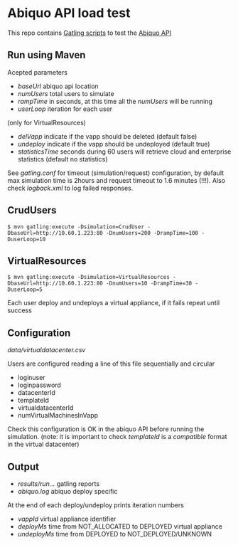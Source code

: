 Abiquo API load test
====================

This repo contains [Gatling scripts](https://github.com/excilys/gatling) to test the [Abiquo API](http://community.abiquo.com/display/ABI22/API+Reference)

Run using Maven
------------------

Acepted parameters

* *baseUrl* abiquo api location
* *numUsers* total users to simulate
* *rampTime* in seconds, at this time all the _numUsers_ will be running
* *userLoop* iteration for each user

(only for VirtualResources)

* *delVapp* indicate if the vapp should be deleted (default false)
* *undeploy* indicate if the vapp should be undeployed (default true)
* *statisticsTime* seconds during 60 users will retrieve cloud and enterprise statistics (default no statistics)


See _gatling.conf_ for timeout (simulation/request) configuration, by default max simulation time is 2hours and request timeout to 1.6 minutes (!!!). Also check _logback.xml_ to log failed responses.

CrudUsers
---------
````
$ mvn gatling:execute -Dsimulation=CrudUser -DbaseUrl=http://10.60.1.223:80 -DnumUsers=200 -DrampTime=100 -DuserLoop=10
````

VirtualResources
----------------
````
$ mvn gatling:execute -Dsimulation=VirtualResources -DbaseUrl=http://10.60.1.223:80 -DnumUsers=10 -DrampTime=30 -DuserLoop=5
````

Each user deploy and undeploys a virtual appliance, if it fails repeat until success

Configuration
-------------

_data/virtualdatacenter.csv_

Users are configured reading a line of this file sequentially and circular

* loginuser
* loginpassword
* datacenterId
* templateId
* virtualdatacenterId
* numVirtualMachinesInVapp

Check this configuration is OK in the abiquo API before running the simulation. (note: it is important to check _templateId_ is a *compatible* format in the virtual datacenter)


Output
------
* _results/run..._ gatling reports
* _abiquo.log_ abiquo deploy specific

At the end of each deploy/undeploy prints iteration numbers

* *vappId* virtual appliance identifier
* *deployMs* time from NOT_ALLOCATED to DEPLOYED virtual appliance
* *undeployMs* time from DEPLOYED to NOT_DEPLOYED/UNKNOWN
